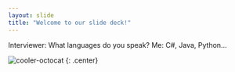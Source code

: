 ```yaml
---
layout: slide
title: "Welcome to our slide deck!"
---
```


Interviewer: What languages do you speak?
Me: C#, Java, Python...

![cooler-octocat](https://octodex.github.com/images/twenty-percent-cooler-octocat.png)
{: .center}
